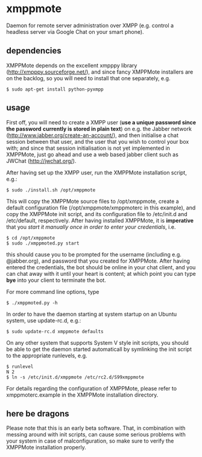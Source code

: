 xmppmote
========

Daemon for remote server administration over XMPP (e.g. control a headless server via Google Chat
on your smart phone).

dependencies
------------

XMPPMote depends on the excellent xmpppy library (http://xmpppy.sourceforge.net/),
and since fancy XMPPMote installers are on the backlog, so you will need to install
that one separately, e.g.

`$ sudo apt-get install python-pyxmpp`

usage
-----

First off, you will need to create a XMPP user (**use a unique password since the password**
**currently is stored in plain text**) on e.g. the Jabber network (http://www.jabber.org/create-an-account/),
and then initialise a chat session between that user, and the user that you wish to control
your box with; and since that session initialisation is not yet implemented in XMPPMote,
just go ahead and use a web based jabber client such as JWChat (http://jwchat.org/).

After having set up the XMPP user, run the XMPPMote installation script, e.g.:

`$ sudo ./install.sh /opt/xmppmote`

This will copy the XMPPMote source files to /opt/xmppmote, create a default configuration file
(/opt/xmppmote/xmppmoterc in this example), and copy the XMPPMote init script, and its
configuration file to /etc/init.d and /etc/default, respectively. After having installed
XMPPMote, it is **imperative** that you _start it manually once in order to enter your
credentials_, i.e.

    $ cd /opt/xmppmote
    $ sudo ./xmppmoted.py start

this should cause you to be prompted for the username (including e.g. @jabber.org), and password
that you created for XMPPMote. After having entered the credentials, the bot should be online
in your chat client, and you can chat away with it until your heart is content; at which point
you can type **bye** into your client to terminate the bot.

For more command line options, type

`$ ./xmppmoted.py -h`

In order to have the daemon starting at system startup on an Ubuntu system, use update-rc.d, e.g.:

`$ sudo update-rc.d xmppmote defaults`

On any other system that supports System V style init scripts, you should be able to get the
daemon started automaticall by symlinking the init script to the appropriate runlevels, e.g.

    $ runlevel
    N 2
    $ ln -s /etc/init.d/xmppmote /etc/rc2.d/S99xmppmote

For details regarding the configuration of XMPPMote, please refer to xmppmoterc.example in the
XMPPMote installation directory.

here be dragons
---------------

Please note that this is an early beta software. That, in combination with messing around with
init scripts, can cause some serious problems with your system in case of malconfiguration, so
make sure to verify the XMPPMote installation properly.
